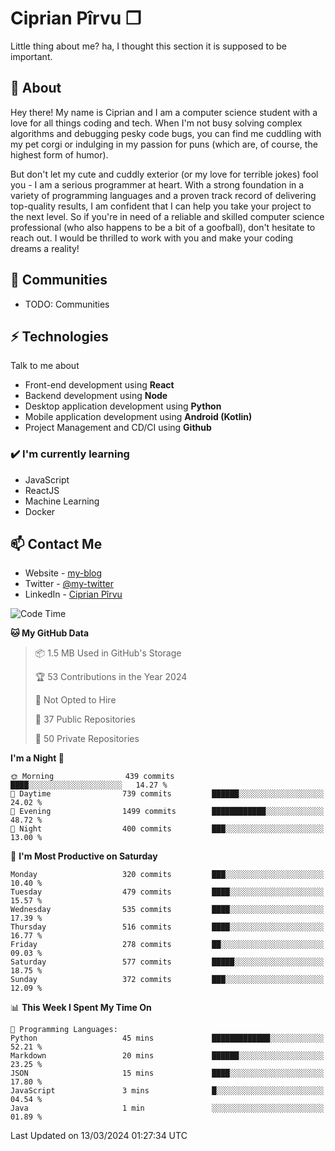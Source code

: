 # Ciprian Pîrvu ❐

Little thing about me? ha, I thought this section it is supposed to be important.

## 🧐 About

Hey there! My name is Ciprian and I am a computer science student with a love for all things coding and tech. When I'm not busy solving complex algorithms and debugging pesky code bugs, you can find me cuddling with my pet corgi or indulging in my passion for puns (which are, of course, the highest form of humor).

But don't let my cute and cuddly exterior (or my love for terrible jokes) fool you - I am a serious programmer at heart. With a strong foundation in a variety of programming languages and a proven track record of delivering top-quality results, I am confident that I can help you take your project to the next level. So if you're in need of a reliable and skilled computer science professional (who also happens to be a bit of a goofball), don't hesitate to reach out. I would be thrilled to work with you and make your coding dreams a reality!

## 👯 Communities

-   TODO: Communities

## ⚡ Technologies

Talk to me about

-   Front-end development using **React**
-   Backend development using **Node**
-   Desktop application development using **Python**
-   Mobile application development using **Android (Kotlin)**
-   Project Management and CD/CI using **Github**

### ✔️ I'm currently learning

-   JavaScript
-   ReactJS
-   Machine Learning
-   Docker

## 📫 Contact Me

-   Website - [my-blog]()
-   Twitter - [@my-twitter]()
-   LinkedIn - [Ciprian Pîrvu](https://www.linkedin.com/in/p%C3%AErvu-ciprian-cristian-4415991b1/)

<!--START_SECTION:waka-->
![Code Time](http://img.shields.io/badge/Code%20Time-1%2C970%20hrs%202%20mins-blue)

**🐱 My GitHub Data** 

> 📦 1.5 MB Used in GitHub's Storage 
 > 
> 🏆 53 Contributions in the Year 2024
 > 
> 🚫 Not Opted to Hire
 > 
> 📜 37 Public Repositories 
 > 
> 🔑 50 Private Repositories 
 > 
**I'm a Night 🦉** 

```text
🌞 Morning                439 commits         ████░░░░░░░░░░░░░░░░░░░░░   14.27 % 
🌆 Daytime                739 commits         ██████░░░░░░░░░░░░░░░░░░░   24.02 % 
🌃 Evening                1499 commits        ████████████░░░░░░░░░░░░░   48.72 % 
🌙 Night                  400 commits         ███░░░░░░░░░░░░░░░░░░░░░░   13.00 % 
```
📅 **I'm Most Productive on Saturday** 

```text
Monday                   320 commits         ███░░░░░░░░░░░░░░░░░░░░░░   10.40 % 
Tuesday                  479 commits         ████░░░░░░░░░░░░░░░░░░░░░   15.57 % 
Wednesday                535 commits         ████░░░░░░░░░░░░░░░░░░░░░   17.39 % 
Thursday                 516 commits         ████░░░░░░░░░░░░░░░░░░░░░   16.77 % 
Friday                   278 commits         ██░░░░░░░░░░░░░░░░░░░░░░░   09.03 % 
Saturday                 577 commits         █████░░░░░░░░░░░░░░░░░░░░   18.75 % 
Sunday                   372 commits         ███░░░░░░░░░░░░░░░░░░░░░░   12.09 % 
```


📊 **This Week I Spent My Time On** 

```text
💬 Programming Languages: 
Python                   45 mins             █████████████░░░░░░░░░░░░   52.21 % 
Markdown                 20 mins             ██████░░░░░░░░░░░░░░░░░░░   23.25 % 
JSON                     15 mins             ████░░░░░░░░░░░░░░░░░░░░░   17.80 % 
JavaScript               3 mins              █░░░░░░░░░░░░░░░░░░░░░░░░   04.54 % 
Java                     1 min               ░░░░░░░░░░░░░░░░░░░░░░░░░   01.89 % 
```


 Last Updated on 13/03/2024 01:27:34 UTC
<!--END_SECTION:waka-->
